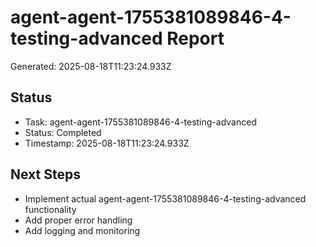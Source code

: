 # agent-agent-1755381089846-4-testing-advanced Report

Generated: 2025-08-18T11:23:24.933Z

## Status
- Task: agent-agent-1755381089846-4-testing-advanced
- Status: Completed
- Timestamp: 2025-08-18T11:23:24.933Z

## Next Steps
- Implement actual agent-agent-1755381089846-4-testing-advanced functionality
- Add proper error handling
- Add logging and monitoring
